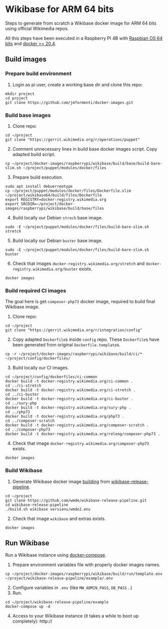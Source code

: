 # Wikibase for ARM 64 bits

Steps to generate from scratch a Wikibase docker image for ARM 64 bits using official Wikimedia repos.

All this steps have been executed in a Raspberry PI 4B with [Raspbian OS 64 bits](https://downloads.raspberrypi.org/raspios_arm64/images/) and [docker >= 20.4](https://dev.to/elalemanyo/how-to-install-docker-and-docker-compose-on-raspberry-pi-1mo).

## Build images

### Prepare build environment

1. Login as pi user, create a working base dir and clone this repo:
```
mkdir project
cd project
git clone https://github.com/jmformenti/docker-images.git
```

### Build base images

1. Clone repo:
```
cd ~/project
git clone "https://gerrit.wikimedia.org/r/operations/puppet"
```
2. Comment unnecessary lines in build base docker images script. Copy adapted build script.
```
cp ~/project/docker-images/raspberrypi/wikibase/build/base/build-bare-slim.sh ~/project/puppet/modules/docker/files
```
3. Prepare build execution.
```
sudo apt install debuerreotype
cp ~/project/puppet/modules/docker/files/Dockerfile.slim ~/project/wikibase64/build/files/Dockerfile
export REGISTRY=docker-registry.wikimedia.org
export SRCDIR=~/project/docker-images/raspberrypi/wikibase/build/base/files
```
4. Build locally our Debian `strech` base image.
```
sudo -E ~/project/puppet/modules/docker/files/build-bare-slim.sh stretch
```
5. Build locally our Debian `buster` base image.
```
sudo -E ~/project/puppet/modules/docker/files/build-bare-slim.sh buster
```
6. Check that images `docker-registry.wikimedia.org/stretch` and `docker-registry.wikimedia.org/buster` exists.
```
docker images
```

### Build required CI images

The goal here is get `composer-php73` docker image, required to build final Wikibase image.

1. Clone repo:
```
cd ~/project
git clone "https://gerrit.wikimedia.org/r/integration/config"
```
2. Copy adapted `Dockerfile`s inside `config` repo. These `Dockerfile`s have been generated from original `Dockerfile.template`s.
```
cp -r ~/project/docker-images/raspberrypi/wikibase/build/ci/* ~/project/config/dockerfiles/
```
3. Build locally our CI images.
```
cd ~/project/config/dockerfiles/ci-common
docker build -t docker-registry.wikimedia.org/ci-common .
cd ../ci-stretch
docker build -t docker-registry.wikimedia.org/ci-stretch .
cd ../ci-buster
docker build -t docker-registry.wikimedia.org/ci-buster .
cd ../sury-php
docker build -t docker-registry.wikimedia.org/sury-php .
cd ../php73
docker build -t docker-registry.wikimedia.org/php73 .
cd ../composer-scratch
docker build -t docker-registry.wikimedia.org/composer-scratch .
cd ../composer-php73
docker build -t docker-registry.wikimedia.org/releng/composer-php73 .
```
4. Check that image `docker-registry.wikimedia.org/composer-php73` exists.
```
docker images
```

### Build Wikibase

1. Generate Wikibase docker image [building](https://github.com/wmde/wikibase-release-pipeline/blob/main/docs/topics/pipeline.md) from [wikibase-release-pipeline](https://github.com/wmde/wikibase-release-pipeline).
```
cd ~/project
git clone https://github.com/wmde/wikibase-release-pipeline.git
cd wikibase-release-pipeline
./build.sh wikibase versions/wmde2.env
```
2. Check that image `wikibase` and extras exists.
```
docker images
```

## Run Wikibase

Run a Wikibase instance using [docker-compose](https://dev.to/elalemanyo/how-to-install-docker-and-docker-compose-on-raspberry-pi-1mo#4-install-dockercompose).

1. Prepare environment variables file with properly docker images names.
```
cp ~/project/docker-images/raspberrypi/wikibase/build/run/template.env ~/project/wikibase-release-pipeline/example/.env
```
2. Configure variables in `.env` (like `MW_ADMIN_PASS`, `DB_PASS` ..)
3. Run.
```
cd ~/project/wikibase-release-pipeline/example
docker-compose up -d
```
4. Access to your Wikibase instance (it takes a while to boot up completely): http://<host>
